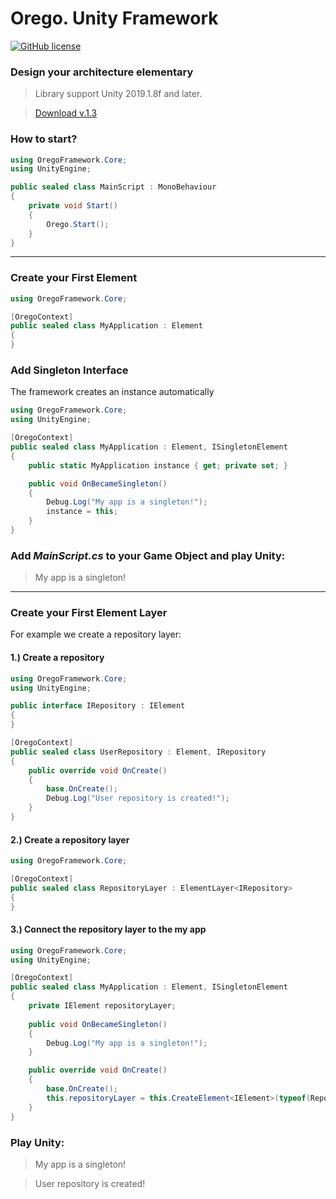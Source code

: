 # Orego. Unity Framework
[![GitHub license](https://img.shields.io/badge/license-Apache%20License%202.0-blue.svg?style=flat)](https://www.apache.org/licenses/LICENSE-2.0)


### Design your architecture elementary

> Library support Unity 2019.1.8f and later.

> [Download v.1.3](https://github.com/StarKRE/Orego/releases/download/v.1.3/Orego.unitypackage)


### How to start?

```csharp
using OregoFramework.Core;
using UnityEngine;

public sealed class MainScript : MonoBehaviour
{
    private void Start()
    {
        Orego.Start();
    }
}
```
---

### Create your First Element

```csharp
using OregoFramework.Core;

[OregoContext]
public sealed class MyApplication : Element
{
}
```

### Add Singleton Interface
The framework creates an instance automatically

```csharp
using OregoFramework.Core;
using UnityEngine;

[OregoContext]
public sealed class MyApplication : Element, ISingletonElement
{
    public static MyApplication instance { get; private set; }

    public void OnBecameSingleton()
    {
        Debug.Log("My app is a singleton!");
        instance = this;
    }
}
```

### Add _MainScript.cs_ to your Game Object and play Unity:
>  My app is a singleton!
---

### Create your First Element Layer

For example we create a repository layer:

#### 1.) Create a repository

```csharp
using OregoFramework.Core;
using UnityEngine;

public interface IRepository : IElement
{
}

[OregoContext]
public sealed class UserRepository : Element, IRepository
{
    public override void OnCreate()
    {
        base.OnCreate();
        Debug.Log("User repository is created!");
    }
}
```
#### 2.) Create a repository layer

```csharp
using OregoFramework.Core;

[OregoContext]
public sealed class RepositoryLayer : ElementLayer<IRepository>
{
}
```

#### 3.) Connect the repository layer to the my app

```csharp
using OregoFramework.Core;
using UnityEngine;

[OregoContext]
public sealed class MyApplication : Element, ISingletonElement
{
    private IElement repositoryLayer;
    
    public void OnBecameSingleton()
    {
        Debug.Log("My app is a singleton!");
    }

    public override void OnCreate()
    {
        base.OnCreate();
        this.repositoryLayer = this.CreateElement<IElement>(typeof(RepositoryLayer));
    }
}
```

### Play Unity:
>  My app is a singleton!

>  User repository is created!
